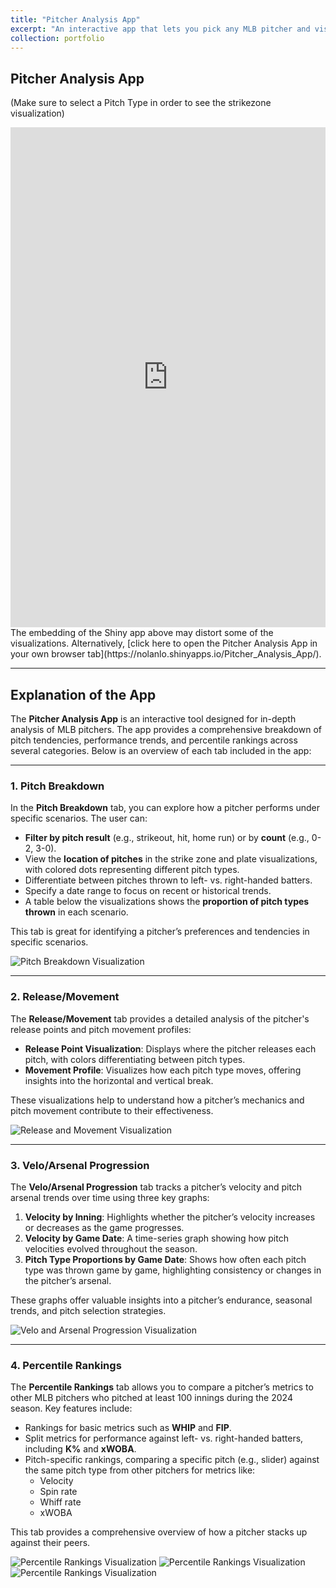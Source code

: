 ```yaml
---
title: "Pitcher Analysis App"
excerpt: "An interactive app that lets you pick any MLB pitcher and visualize their pitch tendencies, location patterns under specific scenarios, progression metrics, and percentile rankings.<br/><img src='/images/Strikezone_Count.png'>"
collection: portfolio
---
```


## Pitcher Analysis App
(Make sure to select a Pitch Type in order to see the strikezone visualization) 

<iframe src="https://nolanlo.shinyapps.io/Pitcher_Analysis_App/" width="100%" height="800" style="max-width: 1200px; margin: 0 auto; display: block;" frameborder="0"></iframe>
The embedding of the Shiny app above may distort some of the visualizations. Alternatively, [click here to open the Pitcher Analysis App in your own browser tab](https://nolanlo.shinyapps.io/Pitcher_Analysis_App/).

---

## Explanation of the App

The **Pitcher Analysis App** is an interactive tool designed for in-depth analysis of MLB pitchers. The app provides a comprehensive breakdown of pitch tendencies, performance trends, and percentile rankings across several categories. Below is an overview of each tab included in the app:

---

### **1. Pitch Breakdown**
In the **Pitch Breakdown** tab, you can explore how a pitcher performs under specific scenarios. The user can:
- **Filter by pitch result** (e.g., strikeout, hit, home run) or by **count** (e.g., 0-2, 3-0).
- View the **location of pitches** in the strike zone and plate visualizations, with colored dots representing different pitch types.
- Differentiate between pitches thrown to left- vs. right-handed batters.
- Specify a date range to focus on recent or historical trends.
- A table below the visualizations shows the **proportion of pitch types thrown** in each scenario.

This tab is great for identifying a pitcher’s preferences and tendencies in specific scenarios.

![Pitch Breakdown Visualization](/images/Strikezone_Count.png)

---

### **2. Release/Movement**
The **Release/Movement** tab provides a detailed analysis of the pitcher's release points and pitch movement profiles:
- **Release Point Visualization**: Displays where the pitcher releases each pitch, with colors differentiating between pitch types.
- **Movement Profile**: Visualizes how each pitch type moves, offering insights into the horizontal and vertical break.

These visualizations help to understand how a pitcher’s mechanics and pitch movement contribute to their effectiveness.

![Release and Movement Visualization](/images/Movement_Matrix.png)

---

### **3. Velo/Arsenal Progression**
The **Velo/Arsenal Progression** tab tracks a pitcher’s velocity and pitch arsenal trends over time using three key graphs:
1. **Velocity by Inning**: Highlights whether the pitcher’s velocity increases or decreases as the game progresses.
2. **Velocity by Game Date**: A time-series graph showing how pitch velocities evolved throughout the season.
3. **Pitch Type Proportions by Game Date**: Shows how often each pitch type was thrown game by game, highlighting consistency or changes in the pitcher’s arsenal.

These graphs offer valuable insights into a pitcher’s endurance, seasonal trends, and pitch selection strategies.

![Velo and Arsenal Progression Visualization](/images/Velocity_Graph.png)

---

### **4. Percentile Rankings**
The **Percentile Rankings** tab allows you to compare a pitcher’s metrics to other MLB pitchers who pitched at least 100 innings during the 2024 season. Key features include:
- Rankings for basic metrics such as **WHIP** and **FIP**.
- Split metrics for performance against left- vs. right-handed batters, including **K%** and **xWOBA**.
- Pitch-specific rankings, comparing a specific pitch (e.g., slider) against the same pitch type from other pitchers for metrics like:
  - Velocity
  - Spin rate
  - Whiff rate
  - xWOBA

This tab provides a comprehensive overview of how a pitcher stacks up against their peers.

![Percentile Rankings Visualization](/images/Stats_Rankings1.png)
![Percentile Rankings Visualization](/images/Stats_Rankings2.png)
![Percentile Rankings Visualization](/images/Pitch_Rankings.png)
